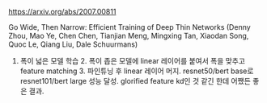 https://arxiv.org/abs/2007.00811

Go Wide, Then Narrow: Efficient Training of Deep Thin Networks (Denny Zhou, Mao Ye, Chen Chen, Tianjian Meng, Mingxing Tan, Xiaodan Song, Quoc Le, Qiang Liu, Dale Schuurmans)

1. 폭이 넓은 모델 학습 2. 폭이 좁은 모델에 linear 레이어를 붙여서 폭을 맞추고 feature matching 3. 파인튜닝 후 linear 레이어 머지. resnet50/bert base로 resnet101/bert large 성능 달성. glorified feature kd인 것 같긴 한데 어쨌든 좋은 결과.
